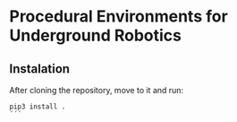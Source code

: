 # Procedural Environments for Underground Robotics
## Instalation
After cloning the repository, move to it and run:
```
pip3 install .
´´´

